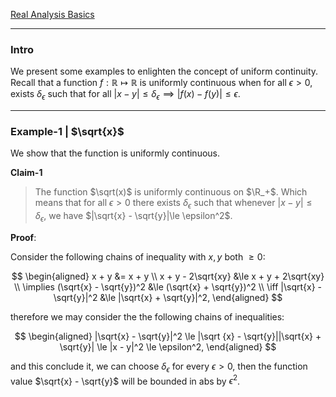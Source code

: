 [Real Analysis Basics](Real%20Analysis%20Basics.md)


---
### **Intro**

We present some examples to enlighten the concept of uniform continuity. Recall that a function $f: \mathbb R \mapsto \mathbb R$ is uniformly continuous when for all $\epsilon > 0$, exists $\delta_\epsilon$ such that for all $|x - y| \le \delta_\epsilon \implies |f(x) - f(y)|\le \epsilon$. 

---
### **Example-1 | $\sqrt{x}$**

We show that the function is uniformly continuous. 

**Claim-1**
> The function $\sqrt(x)$ is uniformly continuous on $\R_+$. Which means that for all $\epsilon > 0$ there exists $\delta_\epsilon$ such that whenever $|x - y|\le \delta_\epsilon$, we have $|\sqrt{x} - \sqrt{y}|\le \epsilon^2$. 

**Proof**: 

Consider the following chains of inequality with $x, y$ both $\ge 0$: 

$$
\begin{aligned}
    x + y &= x + y
    \\
    x + y - 2\sqrt{xy} &\le x + y + 2\sqrt{xy}
    \\
    \implies 
    (\sqrt{x} - \sqrt{y})^2 &\le (\sqrt{x} + \sqrt{y})^2
    \\
    \iff 
    |\sqrt{x} - \sqrt{y}|^2 &\le |\sqrt{x} + \sqrt{y}|^2,
\end{aligned}
$$

therefore we may consider the the following chains of inequalities: 

$$
\begin{aligned}
    |\sqrt{x} - \sqrt{y}|^2
    \le 
    |\sqrt {x} - \sqrt{y}||\sqrt{x} + \sqrt{y}|
    \le |x - y|^2 \le \epsilon^2, 
\end{aligned}
$$

and this conclude it, we can choose $\delta_\epsilon$ for every $\epsilon > 0$, then the function value $\sqrt{x} - \sqrt{y}$ will be bounded in abs by $\epsilon^2$. 